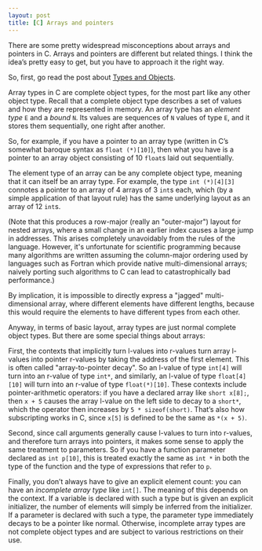 ```yaml
---
layout: post
title: [C] Arrays and pointers
---
```


There are some pretty widespread misconceptions about arrays and pointers in C.
Arrays and pointers are different but related things. I think the idea’s pretty
easy to get, but you have to approach it the right way.

So, first, go read the post about [Types and Objects](2017-10-31-Types-and-Objects).

Array types in C are complete object types, for the most part like any
other object type.  Recall that a complete object type describes a set of
values and how they are represented in memory.  An array type has an
*element type* ``E`` and a *bound* ``N``.  Its values are sequences of
``N`` values of type ``E``, and it stores them sequentially, one right
after another.

So, for example, if you have a pointer to an array type (written in C’s somewhat
baroque syntax as ``float (*)[10]``), then what you have is a pointer to an
array object consisting of 10 ``float``s laid out sequentially.

The element type of an array can be any complete object type, meaning that
it can itself be an array type.  For example, the type ``int (*)[4][3]``
connotes a pointer to an array of 4 arrays of 3 ``int``s each, which (by a
simple application of that layout rule) has the same underlying layout as
an array of 12 ``int``s.

(Note that this produces a row-major (really an "outer-major") layout for
nested arrays, where a small change in an earlier index causes a large jump
in addresses.  This arises completely unavoidably from the rules of the
language.  However, it's unfortunate for scientific programming because
many algorithms are written assuming the column-major ordering used by
languages such as Fortran which provide native multi-dimensional arrays;
naively porting such algorithms to C can lead to catastrophically bad
performance.)

By implication, it is impossible to directly express a "jagged"
multi-dimensional array, where different elements have different lengths,
because this would require the elements to have different types from each
other.

Anyway, in terms of basic layout, array types are just normal complete
object types.  But there are some special things about arrays:

First, the contexts that implicitly turn l-values into r-values turn array
l-values into pointer r-values by taking the address of the first element.
This is often called "array-to-pointer decay". So an l-value of type
``int[4]`` will turn into an r-value of type ``int*``, and similarly, an
l-value of type ``float[4][10]`` will turn into an r-value of type
``float(*)[10]``.  These contexts include pointer-arithmetic operators:
if you have a declared array like ``short x[8];``, then ``x + 5``
causes the array l-value on the left side to decay to a ``short*``, which
the operator then increases by ``5 * sizeof(short)``.  That’s also how
subscripting works in C, since ``x[5]`` is defined to be the same as
``*(x + 5)``.

Second, since call arguments generally cause l-values to turn into r-values,
and therefore turn arrays into pointers, it makes some sense to apply the
same treatment to parameters. So if you have a function parameter declared
as ``int p[10]``, this is treated exactly the same as ``int *`` in
both the type of the function and the type of expressions that refer to ``p``.

Finally, you don’t always have to give an explicit element count: you can
have an *incomplete array type* like ``int[]``.  The meaning of this depends
on the context.  If a variable is declared with such a type but is given
an explicit initializer, the number of elements will simply be inferred from
the initializer.  If a parameter is declared with such a type, the parameter
type immediately decays to be a pointer like normal.  Otherwise, incomplete
array types are not complete object types and are subject to various
restrictions on their use.
